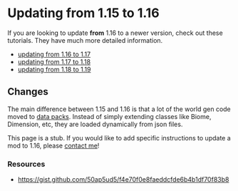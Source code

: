 # Updating from 1.15 to 1.16

If you are looking to update **from** 1.16 to a newer version, check out these tutorials. They have much more detailed information.
 
- [updating from 1.16 to 1.17](/o17/updating)
- [updating from 1.17 to 1.18](/o18/updating)
- [updating from 1.18 to 1.19](/o19/updating)

## Changes 

The main difference between 1.15 and 1.16 is that a lot of the world gen code moved to [data packs](https://minecraft.fandom.com/wiki/Data_pack). Instead of simply extending classes like Biome, Dimension, etc, they are loaded dynamically from json files. 


This page is a stub. If you would like to add specific instructions to update a mod to 1.16, please [contact me](/discord)!

### Resources

- https://gist.github.com/50ap5ud5/f4e70f0e8faeddcfde6b4b1df70f83b8